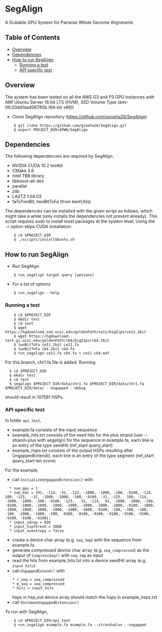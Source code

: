 # SegAlign 

A Scalable GPU System for Pairwise Whole Genome Alignments

## Table of Contents

- [Overview](#overview)
- [Dependencies](#dependencies)
- [How to run SegAlign](#run)
    - [Running a test](#test)
    - [API specific test](#api-test)

## <a name="overview"></a> Overview

The system has been tested on all the AWS G3 and P3 GPU instances with AMI Ubuntu Server 18.04 LTS (HVM), SSD Volume Type (ami-0fc20dd1da406780b (64-bit x86))

* Clone SegAlign repository (https://github.com/gsneha26/SegAlign)

```
    $ git clone https://github.com/gsneha26/SegAlign.git
    $ export PROJECT_DIR=$PWD/SegAlign
```

## <a name="dependencies"></a> Dependencies
The following dependencies are required by SegAlign:
  * NVIDIA CUDA 10.2 toolkit
  * CMake 3.8
  * Intel TBB library
  * libboost-all-dev
  * parallel
  * zlib
  * LASTZ 1.04.03
  * faToTwoBit, twoBitToFa (from kentUtils)

The dependencies can be installed with the given script as follows, which might take a while (only installs the dependencies not present already). This script requires sudo to install most packages at the system level. Using the `-c` option skips CUDA installation. 

```
    $ cd $PROJECT_DIR
    $ ./scripts/installUbuntu.sh
```

## <a name="run"></a> How to run SegAlign
* Run SegAlign

```
    $ run_segalign target query [options]
```

* For a list of options 

```
    $ run_segalign --help
```

### <a name="test"></a> Running a test

```
    $ cd $PROJECT_DIR
    $ mkdir test
    $ cd test
    $ wget https://hgdownload.soe.ucsc.edu/goldenPath/ce11/bigZips/ce11.2bit
    $ wget https://hgdownload-test.gi.ucsc.edu/goldenPath/cb4/bigZips/cb4.2bit 
    $ twoBitToFa ce11.2bit ce11.fa
    $ twoBitToFa cb4.2bit cb4.fa
    $ run_segalign ce11.fa cb4.fa > ce11.cb4.maf
```

For this branch, chr1.fa file is added. Running
```
  $ cd $PROJECT_DIR
  $ mkdir test
  $ cd test
  $ segalign $PROJECT_DIR/data/chr1.fa $PROJECT_DIR/data/chr1.fa $PROJECT_DIR/data/ --nogapped --debug
```

should result in 107581 HSPs.

### <a name="api-test"></a> API specific test

In folder `api_test`,
  * example.fa consists of the input sequence
  * example_hits.txt consists of the seed hits for the plus strand (use --strand=plus with segalign) for the sequence in example.fa, each line is an entry of the type seedHit (ref_start query_start) 
  * example_hsps.txt consists of the output HSPs resulting after UngappedExtend(), each line is an entry of the type segment (ref_start query_start len score) 

For the example,
  * call `InitializeUngappedExtension()` with 
  ```
    * num_gpu = 1
    * sub_mat = {91, -114, -31, -123, -1000, -1000, -100, -9100, -114,  100, -125,  -31, -1000, -1000, -100, -9100, -31, -125,  100, -114, -1000, -1000, -100, -9100, -123,  -31, -114,  91, -1000, -1000, -100, -9100, -1000, -1000, -1000, -1000, -1000, -1000, -1000, -9100, -1000, -1000, -1000, -1000, -1000, -1000, -1000, -9100, -100, -100, -100, -100, -1000, -1000, -100, -9100, -9100, -9100, -9100, -9100, -9100, -9100, -9100, -9100}; 
    * input_xdrop = 910
    * input_hspthresh = 3000
    * input_noentropy = false
  ```
  * create a device char array (e.g. `seq_tmp`) with the sequence from example.fa
  * generate compressed device char array (e.g. `seq_compressed`) as the output of `CompressSeq()` with `seq_tmp` as input
  * read the hits from example_hits.txt into a device seedHit array (e.g. `input_hits`) 
  * call `UngappedExtend()` with 
    ```
    * r_seq = seq_compressed
    * q_seq = seq_compressed
    * hits = input_hits 
    ```
    hsps in hsp_out device array should match the hsps in example_hsps.txt 
  * call `ShutdownUngappedExtension()`

To run with SegAlign,
```
    $ cd $PROJECT_DIR/api_test
    $ run_segalign example.fa example.fa --strand=plus --nogapped 
```


